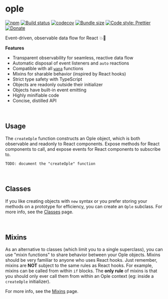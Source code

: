 # ople

[![npm](https://img.shields.io/npm/v/ople.svg)](https://www.npmjs.com/package/ople)
[![Build status](https://travis-ci.org/alloc/ople.svg?branch=master)](https://travis-ci.org/alloc/ople)
[![codecov](https://codecov.io/gh/alloc/ople/branch/master/graph/badge.svg)](https://codecov.io/gh/alloc/ople)
[![Bundle size](https://badgen.net/bundlephobia/min/ople)](https://bundlephobia.com/result?p=ople)
[![Code style: Prettier](https://img.shields.io/badge/code_style-prettier-ff69b4.svg)](https://github.com/prettier/prettier)
[![Donate](https://img.shields.io/badge/Donate-PayPal-green.svg)](https://paypal.me/alecdotbiz)

Event-driven, observable data flow for React 💥👀

**Features**

- Transparent observability for seamless, reactive data flow
- Automatic disposal of event listeners and `auto` reactions
- Compatible with all [`wana`](https://github.com/alloc/wana) functions
- Mixins for sharable behavior (inspired by React hooks)
- Strict type safety with TypeScript
- Objects are readonly outside their initializer
- Objects have built-in event emitting
- Highly minifiable code
- Concise, distilled API

&nbsp;

## Usage

The `createOple` function constructs an Ople object, which is both observable
and readonly to React components. Expose methods for React components to call, 
and expose events for React components to subscribe to.

```
TODO: document the "createOple" function
```

&nbsp;

## Classes

If you like creating objects with `new` syntax or you prefer storing your methods
on a prototype for efficiency, you can create an `Ople` subclass. For more info,
see the [Classes](./docs/classes.md) page.

&nbsp;

## Mixins

As an alternative to classes (which limit you to a single superclass), you can
use "mixin functions" to share behavior between your Ople objects. Mixins should
be very familiar to anyone who uses React hooks. Just remember, mixins are **NOT**
subject to the same rules as React hooks. For example, mixins can be called from
within `if` blocks. The **only rule** of mixins is that you should only ever call
them from within an Ople context (eg: inside a `createOple` initializer).

For more info, see the [Mixins](./docs/mixins.md) page.

